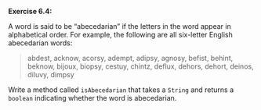 **Exercise 6.4:**


A word is said to be “abecedarian” if the letters in the word appear in alphabetical order.
For example, the following are all six-letter English abecedarian words:



> abdest, acknow, acorsy, adempt, adipsy, agnosy, befist, behint, 
> beknow, bijoux, biopsy, cestuy, chintz, deflux, dehors, dehort, 
> deinos, diluvy, dimpsy 


Write a method called `isAbecedarian` that takes a `String` and returns a `boolean` indicating whether the word is abecedarian.